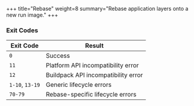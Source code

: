 +++
title="Rebase"
weight=8
summary="Rebase application layers onto a new run image."
+++

### Exit Codes

| Exit Code       | Result|
|-----------------|-------|
| `0`             | Success
| `11`            | Platform API incompatibility error
| `12`            | Buildpack API incompatibility error
| `1-10`, `13-19` | Generic lifecycle errors
| `70-79`         |  Rebase-specific lifecycle errors
